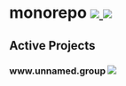 <h1>
    monorepo
    <a href="https://app.codacy.com/gh/zuedev/monorepo?utm_source=github.com&utm_medium=referral&utm_content=zuedev/monorepo&utm_campaign=Badge_Grade">
        <img src="https://api.codacy.com/project/badge/Grade/bfe874a85be64280b48d4c8b1b70e51e"/>
    </a>
    <a href="https://github.com/prettier/prettier">
        <img src="https://img.shields.io/badge/code_style-prettier-ff69b4.svg"/>
    </a>
</h1>

<h2>Active Projects</h2>

<h3>
    www.unnamed.group
    <a href="https://app.netlify.com/sites/zuedev-unnamedgroup/deploys">
        <img src="https://api.netlify.com/api/v1/badges/2d82faf5-d1d3-407f-97c4-8a4ceca4c40f/deploy-status"/>
    </a>
</h3>
